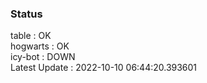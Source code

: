 ### Status


table : OK  
hogwarts : OK  
icy-bot : DOWN  
Latest Update : 2022-10-10 06:44:20.393601
